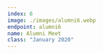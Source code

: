 ```yaml
---
index: 6
image: ./images/alumni6.webp
endpoint: alumni6
name: Alumni Meet
class: "January 2020"
---
```

